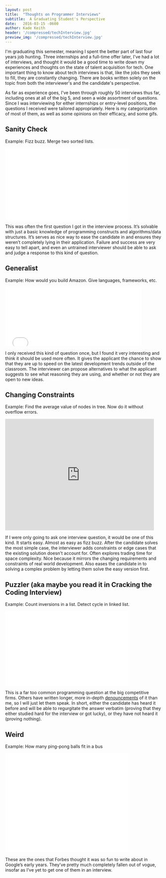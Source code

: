 ```yaml
---
layout: post
title:  "Thoughts on Programmer Interviews"
subtitle:  A Graduating Student's Perspective
date:   2016-03-15 -0600
author: Kade Keith
header: '/compressed/techInterview.jpg'
preview_img: '/compressed/techInterview.jpg'
---
```


I'm graduating this semester, meaning I spent the better part of last four years job hunting. Three internships and a full-time offer later, I've had a lot of interviews, and thought it would be a good time to write down my experiences and thoughts on the state of talent acquisition for tech. One important thing to know about tech interviews is that, like the jobs they seek to fill, they are constantly changing. There are books written solely on the topic from both the interviewer's and the candidate's perspective.

As far as experience goes, I've been through roughly 50 interviews thus far, including ones at all of the big 5, and seen a wide assortment of questions. Since I was interviewing for either internships or entry-level positions, the questions I received were tailored appropriately. Here is my categorization of most of them, as well as some opinions on their efficacy, and some gifs.

## Sanity Check
Example: Fizz buzz. Merge two sorted lists.

<iframe src="//giphy.com/embed/1C8bHHJturSx2" width="400" height="230" frameBorder="0" class="giphy-embed" allowFullScreen></iframe>

This was often the first question I got in the interview process. It’s solvable with just a basic knowledge of programming constructs and algorithms/data structures. It’s serves as nice way to ease the candidate in and ensures they weren’t completely lying in their application. Failure and success are very easy to tell apart, and even an untrained interviewer should be able to ask and judge a response to this kind of question.

## Generalist
Example: How would you build Amazon. Give languages, frameworks, etc.  

<iframe src="//giphy.com/embed/3o85xL7vu8vJKh71BK?hideSocial=true" width="440" height="190" frameborder="0" class="giphy-embed" allowfullscreen=""></iframe>

I only received this kind of question once, but I found it very interesting and think it should be used more often. It gives the applicant the chance to show that they are up to speed on the latest development trends outside of the classroom. The interviewer can propose alternatives to what the applicant suggests to see what reasoning they are using, and whether or not they are open to new ideas.

## Changing Constraints
Example: Find the average value of nodes in tree. Now do it without overflow errors.  

<iframe src="https://giphy.com/embed/2i7pL3wA1ARpK" width="480" height="360" frameBorder="0" class="giphy-embed" allowFullScreen></iframe>

If I were only going to ask one interview question, it would be one of this kind. It starts easy. Almost as easy as fizz buzz. After the candidate solves the most simple case, the interviewer adds constraints or edge cases that the existing solution doesn't account for. Often explores trading time for space complexity. Nice because it mirrors the changing requirements and constraints of real world development. Also eases the candidate in to solving a complex problem by letting them solve the easy version first.

## Puzzler (aka maybe you read it in Cracking the Coding Interview)
Example: Count inversions in a list. Detect cycle in linked list.

<iframe src="//giphy.com/embed/JWF7fOo3XyLgA" width="400" height="240" frameBorder="0" class="giphy-embed" allowFullScreen></iframe>

This is a far too common programming question at the big competitive firms. Others have written longer, more in-depth [denouncements](https://www.nomachetejuggling.com/2014/06/24/the-worst-programming-interview-question/) of it than me, so I will just let them speak. In short, either the candidate has heard it before and will be able to regurgitate the answer verbatim (proving that they either studied hard for the interview or got lucky), or they have not heard it (proving nothing).

## Weird
Example: How many ping-pong balls fit in a bus

<iframe src="//giphy.com/embed/10LbmcicADkPss" width="400" height="320" frameBorder="0" class="giphy-embed" allowFullScreen></iframe>

These are the ones that Forbes thought it was so fun to write about in Google’s early years. They’ve pretty much completely fallen out of vogue, insofar as I've yet to get one of them in an interview.
